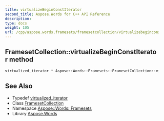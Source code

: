 ```yaml
---
title: virtualizeBeginConstIterator
second_title: Aspose.Words for C++ API Reference
description: 
type: docs
weight: 105
url: /cpp/aspose.words.framesets/framesetcollection/virtualizebeginconstiterator/
---
```

## FramesetCollection::virtualizeBeginConstIterator method




```cpp
virtualized_iterator * Aspose::Words::Framesets::FramesetCollection::virtualizeBeginConstIterator() const override
```

## See Also

* Typedef [virtualized_iterator](../virtualized_iterator/)
* Class [FramesetCollection](../)
* Namespace [Aspose::Words::Framesets](../../)
* Library [Aspose.Words](../../../)
